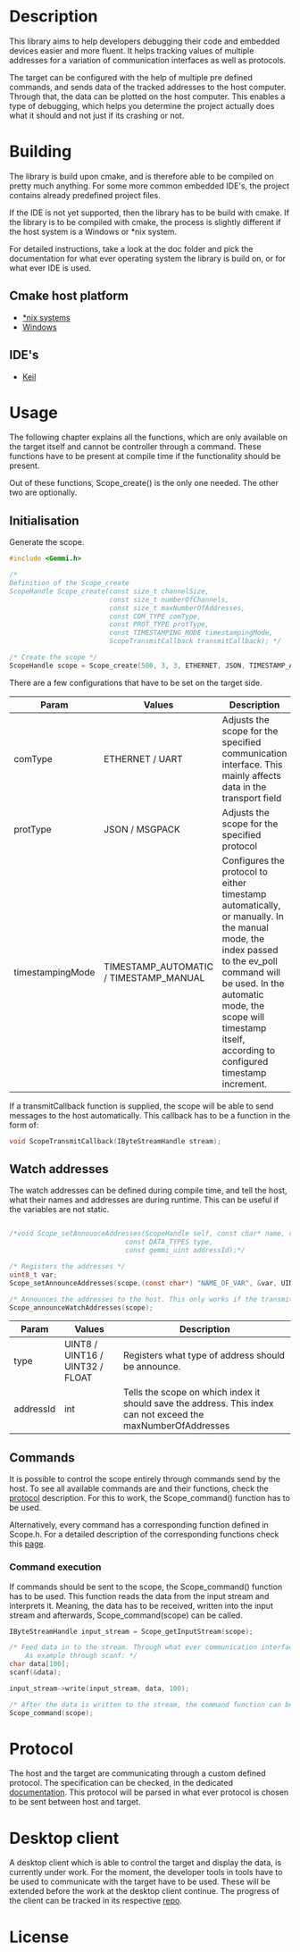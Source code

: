 # Description
This library aims to help developers debugging their code and embedded devices easier and more fluent.
It helps tracking values of multiple addresses for a variation of communication interfaces as well as protocols.

The target can be configured with the help of multiple pre defined commands, and sends data of the tracked addresses to the host computer. Through that, the data can be plotted on the host computer. This enables a type of debugging, which helps you determine the project actually does what it should and not just if its crashing or not.
# Building
The library is build upon cmake, and is therefore able to be compiled on pretty much anything.
For some more common embedded IDE's, the project contains already predefined project files. 

If the IDE is not yet supported, then the library has to be build with cmake.
If the library is to be compiled with cmake, the process is slightly different if the host system is a Windows or \*nix system. 

For detailed instructions, take a look at the doc folder and pick the documentation for what ever operating system the library is build on, or for what ever IDE is used.

## Cmake host platform
- [\*nix systems](https://bitbucket.org/sourceengineers/iot-scope-target/src/master/doc/build-nix.md)
- [Windows](https://bitbucket.org/sourceengineers/iot-scope-target/src/master/doc/build-windows.md)
## IDE's
- [Keil](https://bitbucket.org/sourceengineers/iot-scope-target/src/master/doc/build-keil)
# Usage
The following chapter explains all the functions, which are only available on the target itself and cannot be controller through a command. These functions have to be present at compile time if the functionality should be present. 

Out of these functions, Scope_create() is the only one needed. The other two are optionally.
## Initialisation
Generate the scope. 
```c
#include <Gemmi.h>

/*
Definition of the Scope_create
ScopeHandle Scope_create(const size_t channelSize,
                         const size_t numberOfChannels,
                         const size_t maxNumberOfAddresses,
                         const COM_TYPE comType,
                         const PROT_TYPE protType,
                         const TIMESTAMPING_MODE timestampingMode,
                         ScopeTransmitCallback transmitCallback); */

/* Create the scope */
ScopeHandle scope = Scope_create(500, 3, 3, ETHERNET, JSON, TIMESTAMP_AUTOMATIC, print);
```
There are a few configurations that have to be set on the target side.

| Param | Values | Description |
| -- | -- | -- |
| comType | ETHERNET / UART | Adjusts the scope for the specified communication interface. This mainly affects data in the transport field |
| protType | JSON / MSGPACK | Adjusts the scope for the specified protocol |
| timestampingMode | TIMESTAMP_AUTOMATIC / TIMESTAMP_MANUAL | Configures the protocol to either timestamp automatically, or manually. In the manual mode, the index passed to the ev_poll command will be used. In the automatic mode, the scope will timestamp itself, according to configured timestamp increment. |

If a transmitCallback function is supplied, the scope will be able to send messages to the host automatically. 
This callback has to be a function in the form of:
```c
void ScopeTransmitCallback(IByteStreamHandle stream);
```
## Watch addresses
The watch addresses can be defined during compile time, and tell the host, what their names and addresses are during runtime.
This can be useful if the variables are not static.

```c

/*void Scope_setAnnounceAddresses(ScopeHandle self, const char* name, const void* address,
                             const DATA_TYPES type,
                             const gemmi_uint addressId);*/

/* Registers the addresses */
uint8_t var;
Scope_setAnnounceAddresses(scope,(const char*) "NAME_OF_VAR", &var, UINT8, 0);

/* Announces the addresses to the host. This only works if the transmitCallback is set correctly */
Scope_announceWatchAddresses(scope);
```

| Param | Values | Description |
| -- | -- | -- |
| type | UINT8 / UINT16 / UINT32 / FLOAT | Registers what type of address should be announce. |
| addressId | int | Tells the scope on which index it should save the address. This index can not exceed the maxNumberOfAddresses |

## Commands
It is possible to control the scope entirely through commands send by the host. 
To see all available commands are and their functions, check the [protocol](https://bitbucket.org/sourceengineers/iot-scope-doc/src/master/Protocol.md) description.
For this to work, the Scope_command() function has to be used.

Alternatively, every command has a corresponding function defined in Scope.h. For a detailed description of the corresponding functions check this [page](https://bitbucket.org/sourceengineers/iot-scope-target/src/master/doc/command-api.md).
### Command execution
If commands should be sent to the scope, the Scope_command() function has to be used.
This function reads the data from the input stream and interprets it. Meaning, the data has to be received, written into the input stream and afterwards, Scope_command(scope) can be called.

```c
IByteStreamHandle input_stream = Scope_getInputStream(scope);

/* Feed data in to the stream. Through what ever communication interface needed.
    As example through scanf: */
char data[100];
scanf(&data);

input_stream->write(input_stream, data, 100);

/* After the data is written to the stream, the command function can be executed */
Scope_command(scope);
```
# Protocol
The host and the target are communicating through a custom defined protocol. 
The specification can be checked, in the dedicated [documentation](https://bitbucket.org/sourceengineers/iot-scope-doc/src/master/Protocol.md).
This protocol will be parsed in what ever protocol is chosen to be sent between host and target.
# Desktop client
A desktop client which is able to control the target and display the data, is currently under work.
For the moment, the developer tools in tools have to be used to communicate with the target have to be used. These will be extended before the work at the desktop client continue.
The progress of the client can be tracked in its respective [repo](https://bitbucket.org/sourceengineers/iot-scope/src/schuepbs/).
# License
